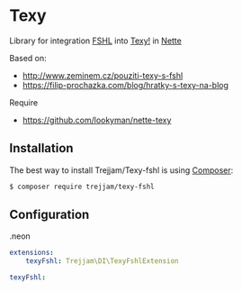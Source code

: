 Texy
====

Library for integration [FSHL](http://fshl.kukulich.cz/) into [Texy!](http://texy.info/) in [Nette](http://nette.org)

Based on:
- http://www.zeminem.cz/pouziti-texy-s-fshl
- https://filip-prochazka.com/blog/hratky-s-texy-na-blog

Require
- https://github.com/lookyman/nette-texy

Installation
------------

The best way to install Trejjam/Texy-fshl is using  [Composer](http://getcomposer.org/):

```sh
$ composer require trejjam/texy-fshl
```

Configuration
-------------

.neon
```yml
extensions:
	texyFshl: Trejjam\DI\TexyFshlExtension

texyFshl:
```
